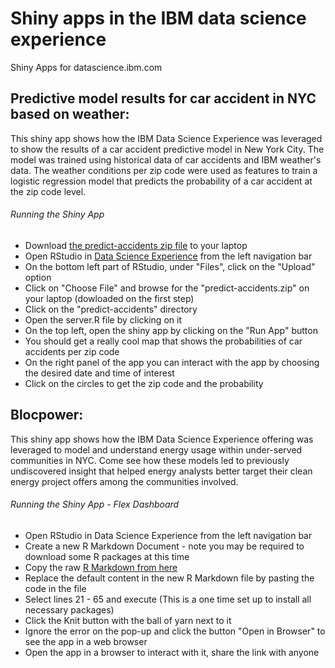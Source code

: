 # Shiny apps in the IBM data science experience

Shiny Apps for datascience.ibm.com

## Predictive model results for car accident in NYC based on weather:

This shiny app shows how the IBM Data Science Experience was leveraged to show the results of a car accident predictive model in New York City. The model was trained using historical data of car accidents and IBM weather's data. The weather conditions per zip code were used as features to train a logistic regression model that predicts the probability of a car accident at the zip code level. 

###### Running the Shiny App
- Download [the predict-accidents zip file](https://github.com/IBMDataScience/dsx-shiny-apps/blob/master/predict-accidents.zip) to your laptop
- Open RStudio in [Data Science Experience](http://datascience.ibm.com/) from the left navigation bar 
- On the bottom left part of RStudio, under "Files", click on the "Upload" option
- Click on "Choose File" and browse for the "predict-accidents.zip" on your laptop (dowloaded on the first step)
- Click on the "predict-accidents" directory
- Open the server.R file by clicking on it
- On the top left, open the shiny app by clicking on the "Run App" button
- You should get a really cool map that shows the probabilities of car accidents per zip code 
- On the right panel of the app you can interact with the app by choosing the desired date and time of interest
- Click on the circles to get the zip code and the probability

## Blocpower:

This shiny app shows how the IBM Data Science Experience offering was leveraged to model and understand energy usage within under-served communities in NYC. Come see how these models led to previously undiscovered insight that helped energy analysts better target their clean energy project offers among  the communities involved.

###### Running the Shiny App - Flex Dashboard
- Open RStudio in Data Science Experience from the left navigation bar 
- Create a new R Markdown Document - note you may be required to download some R packages at this time
- Copy the raw [R Markdown from here](https://raw.githubusercontent.com/IBMDataScience/SparkSummitDemo/master/shinyDemo.Rmd)
- Replace the default content in the new R Markdown file by pasting the code in the file
- Select lines 21 - 65 and execute (This is a one time set up to install all necessary packages)
- Click the Knit button with the ball of yarn next to it
- Ignore the error on the pop-up and click the button "Open in Browser" to see the app in a web browser
- Open the app in a browser to interact with it, share the link with anyone
